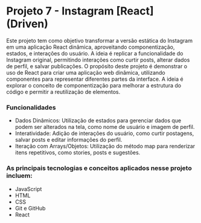 # Projeto 7 - Instagram [React] (Driven)
Este projeto tem como objetivo transformar a versão estática do Instagram em uma aplicação React dinâmica, aproveitando componentização, estados, e interações do usuário. A ideia é replicar a funcionalidade do Instagram original, permitindo interações como curtir posts, alterar dados de perfil, e salvar publicações. O propósito deste projeto é demonstrar o uso de React para criar uma aplicação web dinâmica, utilizando componentes para representar diferentes partes da interface. A ideia é explorar o conceito de componentização para melhorar a estrutura do código e permitir a reutilização de elementos.

### Funcionalidades
* Dados Dinâmicos: Utilização de estados para gerenciar dados que podem ser alterados na tela, como nome de usuário e imagem de perfil.
* Interatividade: Adição de interações do usuário, como curtir postagens, salvar posts e editar informações do perfil.
* Iteração com Arrays/Objetos: Utilização do método map para renderizar itens repetitivos, como stories, posts e sugestões.

### As principais tecnologias e conceitos aplicados nesse projeto incluem:
* JavaScript
* HTML
* CSS
* Git e GitHub
* React
